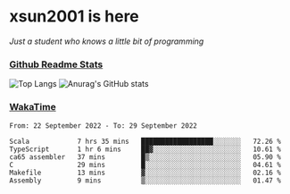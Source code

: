 # xsun2001 is here

*Just a student who knows a little bit of programming*

### [Github Readme Stats](https://github.com/anuraghazra/github-readme-stats)

![Top Langs](https://github-readme-stats.vercel.app/api/top-langs/?username=xsun2001&layout=compact&theme=radical) ![Anurag's GitHub stats](https://github-readme-stats.vercel.app/api?username=xsun2001&show_icons=true&theme=radical)

### [WakaTime](https://wakatime.com)

<!--START_SECTION:waka-->

```text
From: 22 September 2022 - To: 29 September 2022

Scala            7 hrs 35 mins   ██████████████████░░░░░░░   72.26 %
TypeScript       1 hr 6 mins     ██▓░░░░░░░░░░░░░░░░░░░░░░   10.61 %
ca65 assembler   37 mins         █▒░░░░░░░░░░░░░░░░░░░░░░░   05.90 %
C                29 mins         █░░░░░░░░░░░░░░░░░░░░░░░░   04.61 %
Makefile         13 mins         ▓░░░░░░░░░░░░░░░░░░░░░░░░   02.16 %
Assembly         9 mins          ▒░░░░░░░░░░░░░░░░░░░░░░░░   01.47 %
```

<!--END_SECTION:waka-->
